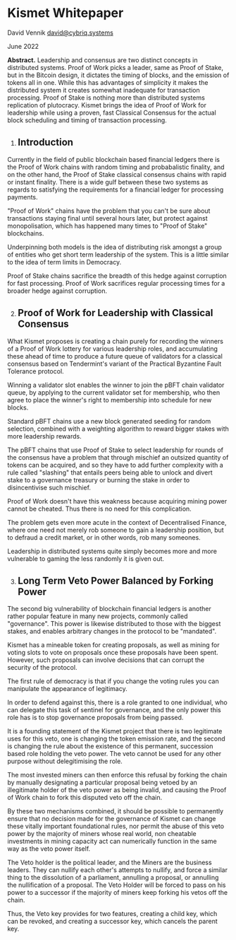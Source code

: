 # Kismet Whitepaper

David Vennik <david@cybriq.systems>

June 2022

**Abstract.** Leadership and consensus are two distinct concepts in distributed systems. Proof of Work picks a leader, same as Proof of Stake, but in the Bitcoin design, it dictates the timing of blocks, and the emission of tokens all in one. While this has advantages of simplicity it makes the distributed system it creates somewhat inadequate for transaction processing. Proof of Stake is nothing more than distributed systems replication of plutocracy. Kismet brings the idea of Proof of Work for leadership while using a proven, fast Classical Consensus for the actual block scheduling and timing of transaction processing.



1. ## Introduction

Currently in the field of public blockchain based financial ledgers there is the Proof of Work chains with random timing and probabalistic finality, and on the other hand, the Proof of Stake classical consensus chains with rapid or instant finality. There is a wide gulf between these two systems as regards to satisfying the requirements for a financial ledger for processing payments. 

"Proof of Work" chains have the problem that you can't be sure about transactions staying final until several hours later, but protect against monopolisation, which has happened many times to "Proof of Stake" blockchains.

Underpinning both models is the idea of distributing risk amongst a group of entities who get short term leadership of the system. This is a little similar to the idea of term limits in Democracy.

Proof of Stake chains sacrifice the breadth of this hedge against corruption for fast processing. Proof of Work sacrifices regular processing times for a broader hedge against corruption.

2. ## Proof of Work for Leadership with Classical Consensus

What Kismet proposes is creating a chain purely for recording the winners of a Proof of Work lottery for various leadership roles, and accumulating these ahead of time to produce a future queue of validators for a classical consensus based on Tendermint's variant of the Practical Byzantine Fault Tolerance protocol.

Winning a validator slot enables the winner to join the pBFT chain validator queue, by applying to the current validator set for membership, who then agree to place the winner's right to membership into schedule for new blocks.

Standard pBFT chains use a new block generated seeding for random selection, combined with a weighting algorithm to reward bigger stakes with more leadership rewards.

The pBFT chains that use Proof of Stake to select leadership for rounds of the consensus have a problem that through mischief an outsized quantity of tokens can be acquired, and so they have to add further complexity with a rule called "slashing" that entails peers being able to unlock and divert stake to a governance treasury or burning the stake in order to disincentivise such mischief.

Proof of Work doesn't have this weakness because acquiring mining power cannot be cheated. Thus there is no need for this complication.

The problem gets even more acute in the context of Decentralised Finance, where one need not merely rob someone to gain a leadership position, but to defraud a credit market, or in other words, rob many someones. 

Leadership in distributed systems quite simply becomes more and more vulnerable to gaming the less randomly it is given out.

3.   ## Long Term Veto Power Balanced by Forking Power

The second big vulnerability of blockchain financial ledgers is another rather popular feature in many new projects, commonly called "governance". This power is likewise distributed to those with the biggest stakes, and enables arbitrary changes in the protocol to be "mandated". 

Kismet has a mineable token for creating proposals, as well as mining for voting slots to vote on proposals once these proposals have been spent. However, such proposals can involve decisions that can corrupt the security of the protocol.

The first rule of democracy is that if you change the voting rules you can manipulate the appearance of legitimacy.

In order to defend against this, there is a role granted to one individual, who can delegate this task of sentinel for governance, and the only power this role has is to stop governance proposals from being passed.

It is a founding statement of the Kismet project that there is two legitimate uses for this veto, one is changing the token emission rate, and the second is changing the rule about the existence of this permanent, succession based role holding the veto power. The veto cannot be used for any other purpose without delegitimising the role. 

The most invested miners can then enforce this refusal by forking the chain by manually designating a particular proposal being vetoed by an illegitimate holder of the veto power as being invalid, and causing the Proof of Work chain to fork this disputed veto off the chain.

By these two mechanisms combined, it should be possible to permanently ensure that no decision made for the governance of Kismet can change these vitally important foundational rules, nor permit the abuse of this veto power by the majority of miners whose real world, non cheatable investments in mining capacity act can numerically function in the same way as the veto power itself. 

The Veto holder is the political leader, and the Miners are the business leaders. They can nullify each other's attempts to nullify, and force a similar thing to the dissolution of a parliament, annulling a proposal, or annulling the nullification of a proposal. The Veto Holder will be forced to pass on his power to a successor if the majority of miners keep forking his vetos off the chain.

Thus, the Veto key provides for two features, creating a child key, which can be revoked, and creating a successor key, which cancels the parent key.